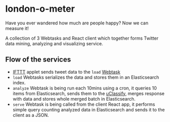 # london-o-meter

Have you ever wandered how much are people happy? Now we can measure it!

A collection of 3 Webtasks and React client which together forms Twitter data mining, analyzing and visualizing service.

## Flow of the services
* [IFTTT](https://ifttt.com/discover) applet sends tweet data to the `load` [Webtask](https://webtask.io/)
* `load` Webtasks serializes the data and stores them in an Elasticsearch index.
* `analyze` Webtask is being run each 10mins using a cron, it queries 10 items from Elasticsearch, sends them to the [uClassify](https://uclassify.com/), merges response with data and stores whole merged batch in Elasticsearch.
* `serve` Webtask is being called from the client React app, it performs simple query counting analyzed data in Elasticsearch and sends it to the client as a JSON.
